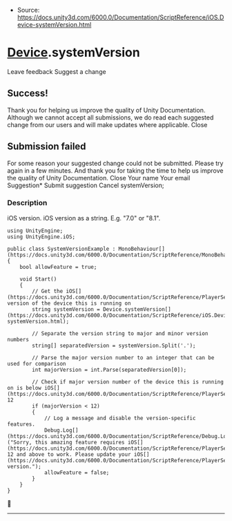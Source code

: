 * Source: https://docs.unity3d.com/6000.0/Documentation/ScriptReference/iOS.Device-systemVersion.html

#  [Device](https://docs.unity3d.com/6000.0/Documentation/ScriptReference/iOS.Device.html).systemVersion
Leave feedback
Suggest a change
## Success!
Thank you for helping us improve the quality of Unity Documentation. Although we cannot accept all submissions, we do read each suggested change from our users and will make updates where applicable.
Close
## Submission failed
For some reason your suggested change could not be submitted. Please <a>try again</a> in a few minutes. And thank you for taking the time to help us improve the quality of Unity Documentation.
Close
Your name Your email Suggestion* Submit suggestion
Cancel
systemVersion; 
### Description
iOS version.
iOS version as a string. E.g. "7.0" or "8.1".
```
using UnityEngine;
using UnityEngine.iOS;  
  
public class SystemVersionExample : MonoBehaviour[](https://docs.unity3d.com/6000.0/Documentation/ScriptReference/MonoBehaviour.html)
{
    bool allowFeature = true;  
  
    void Start()
    {
        // Get the iOS[](https://docs.unity3d.com/6000.0/Documentation/ScriptReference/PlayerSettings.iOS.html) version of the device this is running on
        string systemVersion = Device.systemVersion[](https://docs.unity3d.com/6000.0/Documentation/ScriptReference/iOS.Device-systemVersion.html);  
  
        // Separate the version string to major and minor version numbers
        string[] separatedVersion = systemVersion.Split('.');  
  
        // Parse the major version number to an integer that can be used for comparison
        int majorVersion = int.Parse(separatedVersion[0]);  
  
        // Check if major version number of the device this is running on is below iOS[](https://docs.unity3d.com/6000.0/Documentation/ScriptReference/PlayerSettings.iOS.html) 12
        if (majorVersion < 12)
        {
            // Log a message and disable the version-specific features.
            Debug.Log[](https://docs.unity3d.com/6000.0/Documentation/ScriptReference/Debug.Log.html)("Sorry, this amazing feature requires iOS[](https://docs.unity3d.com/6000.0/Documentation/ScriptReference/PlayerSettings.iOS.html) 12 and above to work. Please update your iOS[](https://docs.unity3d.com/6000.0/Documentation/ScriptReference/PlayerSettings.iOS.html) version.");
            allowFeature = false;
        }
    }
}

```

* * *
